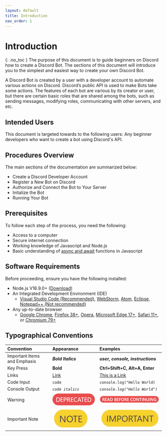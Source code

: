 ```yaml
---
layout: default
title: Introduction
nav_order: 1
---
```


# Introduction
{: .no_toc }
The purpose of this document is to guide beginners on Discord how to create a Discord Bot. The sections of this document will introduce you to the simplest and easiest way to create your own Discord Bot.

A Discord Bot is created by a user with a developer account to automate various actions on Discord. Discord’s public API is used to make Bots take some actions. The features of each bot are various by its creator or user, but there are certain basic roles that are shared among the bots, such as sending messages, modifying roles, communicating with other servers, and etc.

## Intended Users
This document is targeted towards to the following users:
Any beginner developers who want to create a bot using Discord's API.

## Procedures Overview
The main sections of the documentation are summarized below:

* Create a Discord Developer Account
* Register a New Bot on Discord
* Authorize and Connect the Bot to Your Server
* Initalize the Bot
* Running Your Bot

## Prerequisites
To follow each step of the process, you need the following:

  * Access to a computer
  * Secure internet connection
  * Working knowledge of Javascript and Node.js
  * Basic understanding of [async and await](https://developer.mozilla.org/en-US/docs/Learn/JavaScript/Asynchronous/Async_await) functions in Javascript

## Software Requirements
Before proceeding, ensure you have the following installed:

  * Node.js V16.9.0+ ([Download](https://nodejs.org/en/))
  * An Integrated Development Environment (IDE)
    * [Visual Studio Code (Recommended)](https://code.visualstudio.com/download), [WebStorm](https://www.jetbrains.com/webstorm/download/), [Atom](https://atom.io/), [Eclipse](https://www.eclipse.org/downloads/packages/), [Notepad++ (Not recommended)](https://notepad-plus-plus.org/downloads/)
  * Any up-to-date browser
    * [Google Chrome](https://www.google.com/intl/en_ca/chrome/), [Firefox 38+](https://www.mozilla.org/en-CA/firefox/products/), [Opera](https://www.opera.com/), [Microsoft Edge 17+](https://www.microsoft.com/en-us/edge), [Safari 11+](https://support.apple.com/downloads/safari), or [Chromium 79+](https://www.chromium.org/chromium-projects/)

## Typographical Conventions

| Convention   | Appearance  | Examples |
|:-------------|:------------|:---------|
| Important Items and Emphasis | ***Bold Italics*** | ***user, console, instructions*** |
| Key Press | **Bold** | **Ctrl+Shift+C, Alt+A, Enter** |
| Links | [Link]() | [This is a Link](https://23o4i7.github.io/Sean-Sejin-Docs/) |
| Code Input | `code` | ```console.log("Hello World)``` |
| Console Output | _`code italics`_ | _`console.log("Hello World")`_ |
| Warning | ![warning](./graphics/warning.png) | ![warning](./graphics/warning2.png) |
| Important Note | ![note](./graphics/important.png) | ![note](./graphics/important2.png) |